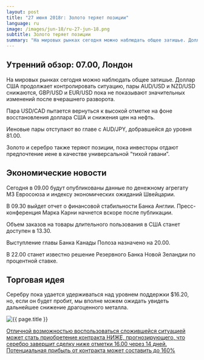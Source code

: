 ```yaml
---
layout: post
title: "27 июня 2018г: Золото теряет позиции"
language: ru
image: /images/jun-18/ru-27-jun-18.png
subtitle: Золото теряет позиции
summary: "На мировых рынках сегодня можно наблюдать общее затишье. Доллар США продолжает контролировать ситуацию, пары AUD/USD и NZD/USD снижаются, GBP/USD и EUR/USD пока не показывают значительных изменений после вчерашнего разворота"
---
```

## Утренний обзор: 07.00, Лондон
 
На мировых рынках сегодня можно наблюдать общее затишье. Доллар США продолжает контролировать ситуацию, пары AUD/USD и NZD/USD снижаются, GBP/USD и EUR/USD пока не показывают значительных изменений после вчерашнего разворота.

Пара USD/CAD пытается вернуться к высокой отметке на фоне восстановления доллара США и снижения цен на нефть.

Иеновые пары отступают во главе с AUD/JPY, добравшейся до уровня 81.00.

Золото и серебро также теряют позиции, пока инвесторы отдают предпочтение иене в качестве универсальной “тихой гавани”.
 
 
## Экономические новости
 
Сегодня в 09.00 будут опубликованы данные по денежному агрегату М3 Евросоюза и индексу экономических ожиданий Швейцарии.

В 09.30 выйдет отчет о финансовой стабильности Банка Англии. Пресс-конференция Марка Карни начнется вскоре после публикации.

Объем заказов на товары длительного пользования в США станет доступен в 13.30.

Выступление главы Банка Канады Полоза назначено на 20.00.

В 22.00 станет известно решение Резервного Банка Новой Зеландии по процентной ставке.
 
 
## Торговая идея
 
Серебру пока удается удерживаться над уровнем поддержки $16.20, но, если он будет пробит, мы вполне можем ожидать увидеть дальнейшее снижение драгоценного металла.


<img src="{{ site.url }}/images/jun-18/ru-27-jun-18.png" alt="{{ page.title }}"  title="{{ page.title }}">

<a href="%LINK%%?currency=USD&market=commodities&underlying=frxXAGUSD&formname=higherlower&duration_amount=14&duration_units=d&amount=10&amount_type=stake&expiry_type=duration&barrier=16.00" target="_blank" rel="noopener noreferrer nofollow">Отличной возможностью воспользоваться сложившейся ситуацией может стать приобретение контракта НИЖЕ, прогнозирующего, что серебро завершит сделку ниже отметки 16.00 через 14 дней. Потенциальная прибыль от контракта может составить до 160%</a>
